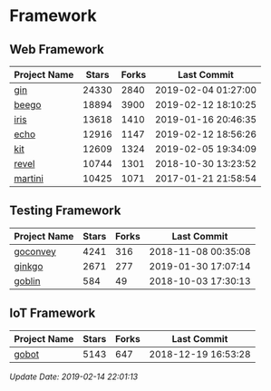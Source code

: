 # Framework

## Web Framework

| Project Name | Stars | Forks | Last Commit |
| ------------ | ----- | ----- | ----------- |
| [gin](https://github.com/gin-gonic/gin) | 24330 | 2840 | 2019-02-04 01:27:00 |
| [beego](https://github.com/astaxie/beego) | 18894 | 3900 | 2019-02-12 18:10:25 |
| [iris](https://github.com/kataras/iris) | 13618 | 1410 | 2019-01-16 20:46:35 |
| [echo](https://github.com/labstack/echo) | 12916 | 1147 | 2019-02-12 18:56:26 |
| [kit](https://github.com/go-kit/kit) | 12609 | 1324 | 2019-02-05 19:34:09 |
| [revel](https://github.com/revel/revel) | 10744 | 1301 | 2018-10-30 13:23:52 |
| [martini](https://github.com/go-martini/martini) | 10425 | 1071 | 2017-01-21 21:58:54 |

## Testing Framework

| Project Name | Stars | Forks | Last Commit |
| ------------ | ----- | ----- | ----------- |
| [goconvey](https://github.com/smartystreets/goconvey) | 4241 | 316 | 2018-11-08 00:35:08 |
| [ginkgo](https://github.com/onsi/ginkgo) | 2671 | 277 | 2019-01-30 17:07:14 |
| [goblin](https://github.com/franela/goblin) | 584 | 49 | 2018-10-03 17:30:13 |

## IoT Framework

| Project Name | Stars | Forks | Last Commit |
| ------------ | ----- | ----- | ----------- |
| [gobot](https://github.com/hybridgroup/gobot) | 5143 | 647 | 2018-12-19 16:53:28 |

*Update Date: 2019-02-14 22:01:13*